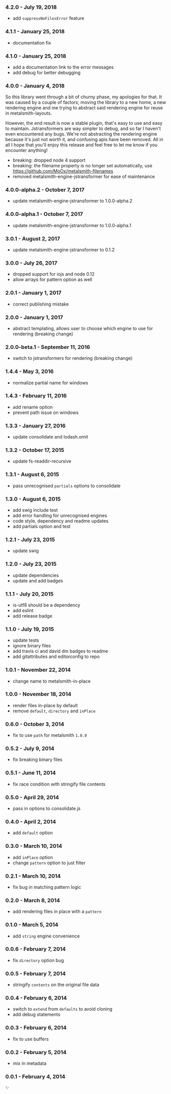 ### 4.2.0 - July 19, 2018
* add `suppressNoFilesError` feature 

### 4.1.1 - January 25, 2018
* documentation fix

### 4.1.0 - January 25, 2018
* add a documentation link to the error messages
* add debug for better debugging

### 4.0.0 - January 4, 2018
So this library went through a bit of churny phase, my apologies for that. It was caused by a couple
of factors; moving the library to a new home, a new rendering engine and me trying to abstract said
rendering engine for reuse in metalsmith-layouts.

However, the end result is now a stable plugin, that's easy to use and easy to maintain.
Jstransformers are way simpler to debug, and so far I haven't even encountered any bugs. We're not
abstracting the rendering engine because it's just not worth it, and confusing apis have been
removed. All in all I hope that you'll enjoy this release and feel free to let me know if you
encounter anything!

* breaking: dropped node 4 support
* breaking: the filename property is no longer set automatically, use https://github.com/MoOx/metalsmith-filenames
* removed metalsmith-engine-jstransformer for ease of maintenance

### 4.0.0-alpha.2 - October 7, 2017
* update metalsmith-engine-jstransformer to 1.0.0-alpha.2

### 4.0.0-alpha.1 - October 7, 2017
* update metalsmith-engine-jstransformer to 1.0.0-alpha.1

### 3.0.1 - August 2, 2017
* update metalsmith-engine-jstransformer to 0.1.2

### 3.0.0 - July 26, 2017
* dropped support for iojs and node 0.12
* allow arrays for pattern option as well

### 2.0.1 - January 1, 2017
* correct publishing mistake

### 2.0.0 - January 1, 2017
* abstract templating, allows user to choose which engine to use for rendering (breaking change)

### 2.0.0-beta.1 - September 11, 2016
* switch to jstransformers for rendering (breaking change)

### 1.4.4 - May 3, 2016
* normalize partial name for windows

### 1.4.3 - February 11, 2016
* add rename option
* prevent path issue on windows

### 1.3.3 - January 27, 2016
* update consolidate and lodash.omit

### 1.3.2 - October 17, 2015
* update fs-readdir-recursive

### 1.3.1 - August 6, 2015
* pass unrecognised `partials` options to consolidate

### 1.3.0 - August 6, 2015
* add swig include test
* add error handling for unrecognised engines
* code style, dependency and readme updates
* add partials option and test

### 1.2.1 - July 23, 2015
* update swig

### 1.2.0 - July 23, 2015
* update dependencies
* update and add badges

### 1.1.1 - July 20, 2015
* is-utf8 should be a dependency
* add eslint
* add release badge

### 1.1.0 - July 19, 2015
* update tests
* ignore binary files
* add travis ci and david dm badges to readme
* add gitattributes and editorconfig to repo

### 1.0.1 - November 22, 2014
* change name to metalsmith-in-place

### 1.0.0 - November 18, 2014
* render files in-place by default
* remove `default`, `directory` and `inPlace`

### 0.6.0 - October 3, 2014
* fix to use `path` for metalsmith `1.0.0`

### 0.5.2 - July 9, 2014
* fix breaking binary files

### 0.5.1 - June 11, 2014
* fix race condition with stringify file contents

### 0.5.0 - April 29, 2014
* pass in options to consolidate.js

### 0.4.0 - April 2, 2014
* add `default` option

### 0.3.0 - March 10, 2014
* add `inPlace` option
* change `pattern` option to just filter

### 0.2.1 - March 10, 2014
* fix bug in matching pattern logic

### 0.2.0 - March 8, 2014
* add rendering files in place with a `pattern`

### 0.1.0 - March 5, 2014
* add `string` engine convenience

### 0.0.6 - February 7, 2014
* fix `directory` option bug

### 0.0.5 - February 7, 2014
* stringify `contents` on the original file data

### 0.0.4 - February 6, 2014
* switch to `extend` from `defaults` to avoid cloning
* add debug statements

### 0.0.3 - February 6, 2014
* fix to use buffers

### 0.0.2 - February 5, 2014
* mix in metadata

### 0.0.1 - February 4, 2014
:sparkles:
